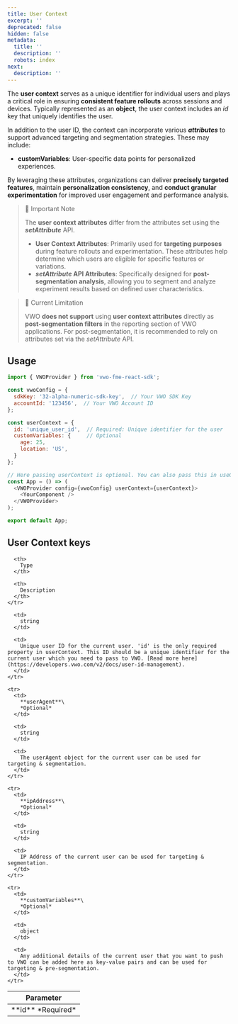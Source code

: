 ```yaml
---
title: User Context
excerpt: ''
deprecated: false
hidden: false
metadata:
  title: ''
  description: ''
  robots: index
next:
  description: ''
---
```

The **user context** serves as a unique identifier for individual users and plays a critical role in ensuring **consistent feature rollouts** across sessions and devices. Typically represented as an **object**, the user context includes an *id* key that uniquely identifies the user.

In addition to the user ID, the context can incorporate various ***attributes*** to support advanced targeting and segmentation strategies. These may include:

* **customVariables**: User-specific data points for personalized experiences.

By leveraging these attributes, organizations can deliver **precisely targeted features**, maintain **personalization consistency**, and **conduct granular experimentation** for improved user engagement and performance analysis.

> 📘 Important Note
>
> The **user context attributes** differ from the attributes set using the ***setAttribute*** API.
>
> * **User Context Attributes**: Primarily used for **targeting purposes** during feature rollouts and experimentation. These attributes help determine which users are eligible for specific features or variations.
> * ***setAttribute* API Attributes**: Specifically designed for **post-segmentation analysis**, allowing you to segment and analyze experiment results based on defined user characteristics.

> 🚧 Current Limitation
>
> VWO **does not support** using **user context attributes** directly as **post-segmentation filters** in the reporting section of VWO applications. For post-segmentation, it is recommended to rely on attributes set via the *setAttribute* API.

## Usage

```javascript JavaScript
import { VWOProvider } from 'vwo-fme-react-sdk';

const vwoConfig = {
  sdkKey: '32-alpha-numeric-sdk-key',  // Your VWO SDK Key
  accountId: '123456',  // Your VWO Account ID
};

const userContext = {
  id: 'unique_user_id',  // Required: Unique identifier for the user
  customVariables: {     // Optional
    age: 25,
    location: 'US',
  }
};

// Here passing userContext is optional. You can also pass this in useGetFlag hook.
const App = () => (
  <VWOProvider config={vwoConfig} userContext={userContext}>
    <YourComponent />
  </VWOProvider>
);

export default App;
```

## User Context keys

<Table align={["left","left","left"]}>
  <thead>
    <tr>
      <th>
        Parameter
      </th>

      <th>
        Type
      </th>

      <th>
        Description
      </th>
    </tr>
  </thead>

  <tbody>
    <tr>
      <td>
        **id**
        *Required*
      </td>

      <td>
        string
      </td>

      <td>
        Unique user ID for the current user. 'id' is the only required property in userContext. This ID should be a unique identifier for the current user which you need to pass to VWO. [Read more here](https://developers.vwo.com/v2/docs/user-id-management).
      </td>
    </tr>

    <tr>
      <td>
        **userAgent**\
        *Optional*
      </td>

      <td>
        string
      </td>

      <td>
        The userAgent object for the current user can be used for targeting & segmentation. 
      </td>
    </tr>

    <tr>
      <td>
        **ipAddress**\
        *Optional*
      </td>

      <td>
        string
      </td>

      <td>
        IP Address of the current user can be used for targeting & segmentation.
      </td>
    </tr>

    <tr>
      <td>
        **customVariables**\
        *Optional*
      </td>

      <td>
        object
      </td>

      <td>
        Any additional details of the current user that you want to push to VWO can be added here as key-value pairs and can be used for targeting & pre-segmentation.
      </td>
    </tr>
  </tbody>
</Table>
